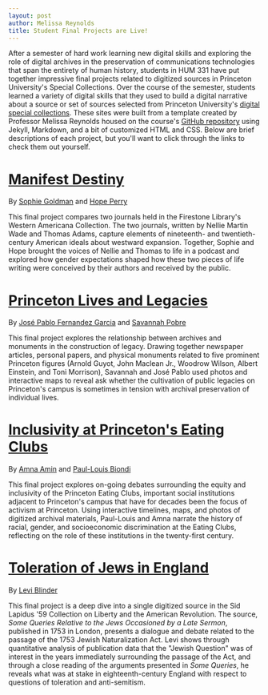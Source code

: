 ```yaml
---
layout: post
author: Melissa Reynolds
title: Student Final Projects are Live!
---
```


After a semester of hard work learning new digital skills and exploring the role of digital archives in the preservation of communications technologies that span the entirety of human history, students in HUM 331 have put together impressive final projects related to digitized sources in Princeton University's Special Collections. Over the course of the semester, students learned a variety of digital skills that they used to build a digital narrative about a source or set of sources selected from Princeton University's [digital special collections](https://dpul.princeton.edu). These sites were built from a template created by Professor Melissa Reynolds housed on the course's [GitHub repository](https://github.com/HUM-331-Princeton) using Jekyll, Markdown, and a bit of customized HTML and CSS. Below are brief descriptions of each project, but you'll want to click through the links to check them out yourself.


# [Manifest Destiny](https://hum-331-princeton.github.io/manifest-destiny/)
By [Sophie Goldman](https://hum-331-princeton.github.io/people/sophie-goldman/) and [Hope Perry](https://hum-331-princeton.github.io/people/hope-perry/)

This final project compares two journals held in the Firestone Library's Western Americana Collection. The two journals, written by Nellie Martin Wade and Thomas Adams, capture elements of nineteenth- and twentieth-century American ideals about westward expansion. Together, Sophie and Hope brought the voices of Nellie and Thomas to life in a podcast and explored how gender expectations shaped how these two pieces of life writing were conceived by their authors and received by the public.

# [Princeton Lives and Legacies](https://hum-331-princeton.github.io/princeton-lives-and-legacies/)
By [José Pablo Fernandez Garcia](https://hum-331-princeton.github.io/people/jos%C3%A9-pablo-fern%C3%A1ndez-garc%C3%ADa/) and [Savannah Pobre](https://hum-331-princeton.github.io/people/savannah-pobre/)

This final project explores the relationship between archives and monuments in the construction of legacy. Drawing together newspaper articles, personal papers, and physical monuments related to five prominent Princeton figures (Arnold Guyot, John Maclean Jr., Woodrow Wilson, Albert Einstein, and Toni Morrison), Savannah and José Pablo used photos and interactive maps to reveal ask whether the cultivation of public legacies on Princeton's campus is sometimes in tension with archival preservation of individual lives.

# [Inclusivity at Princeton's Eating Clubs](https://hum-331-princeton.github.io/inclusivity-eating-clubs/)
By [Amna Amin](https://hum-331-princeton.github.io/people/amna-amin/) and [Paul-Louis Biondi](https://hum-331-princeton.github.io/people/paul-louis-biondi/)

This final project explores on-going debates surrounding the equity and inclusivity of the Princeton Eating Clubs, important social institutions adjacent to Princeton's campus that have for decades been the focus of activism at Princeton. Using interactive timelines, maps, and photos of digitized archival materials, Paul-Louis and Amna narrate the history of racial, gender, and socioeconomic discrimination at the Eating Clubs, reflecting on the role of these institutions in the twenty-first century.

# [Toleration of Jews in England](https://hum-331-princeton.github.io/toleration-of-jews-in-england/)
By [Levi Blinder](https://hum-331-princeton.github.io/people/levi-blinder/)

This final project is a deep dive into a single digitized source in the Sid Lapidus '59 Collection on Liberty and the American Revolution. The source, _Some Queries Relative to the Jews Occasioned by a Late Sermon_, published in 1753 in London, presents a dialogue and debate related to the passage of the 1753 Jewish Naturalization Act. Levi shows through quantitative analysis of publication data that the "Jewish Question" was of interest in the years immediately surrounding the passage of the Act, and through a close reading of the arguments presented in _Some Queries_, he reveals what was at stake in eighteenth-century England with respect to questions of toleration and anti-semitism.
